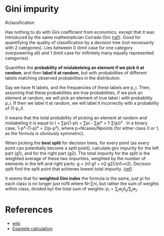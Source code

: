 # Gini impurity

#classification

Has nothing to do with Gini coefficient from economics, except that it was introduced by the same mathematician Corrado Gini ([ref](https://jamesmccaffrey.wordpress.com/2018/09/06/calculating-gini-impurity-example/)). Good for quantifying the quality of classification by a decision tree (not necessarily with 2 categories). Lies betweein 0 (limit case for one category overpowering all) and 1 (limit case for inifinitely many equally represented categories).

Quantifies the **probability of mislabeleing an element if we pick it at random**, and then **label it at random**, but with probabilities of different labels matching observed probabilities in the distribution.

Say we have N labels, and the frequencies of these labels are p_i. Then, assuming that these probabilities are true probabilities, if we pick an element at random, we will pick an element of true label i with probability p_i. If then we label it at random, we will label it incorrectly with a probability of (1-p_i). 

It means that the total probability of picking an element at random and mislabeling it is equal to I = ∑pi(1-pi) = ∑pi - ∑pi² = 1-∑(pi)² . In a binary case, 1-p²-(1-p)² = 2(p-p²), where p=Ncases/Npoints (for either class 0 or 1, as the formula is obviously symmetric).

When picking the **best split** for decision trees, for every point (as every point can potentially become a split point), calculate gini impurity for the left part (g1), and for the right part (g2). The total impurity for the split is the weighted average of these two impurities, weighted by the number of elements in the left and right parts: g = (n1∙g1 + n2∙g2)/(n1+n2). Decision split find the split point that achieves lowest total impurity. ([ref](https://towardsdatascience.com/the-simple-math-behind-3-decision-tree-splitting-criterions-85d4de2a75fe))

It seems that for **weighted Gini index** the formula is the same, just pi for each class is no longer just ni/N where N=∑ni, but rather the sum of weights within class, divided byt the total sum of weights: $p_i = ∑_j w_j δ_{ij} / ∑_j w_j$.

# References
* [wiki](https://en.wikipedia.org/wiki/Decision_tree_learning#Gini_impurity)
* [Example calculation](https://jamesmccaffrey.wordpress.com/2018/09/06/calculating-gini-impurity-example/)